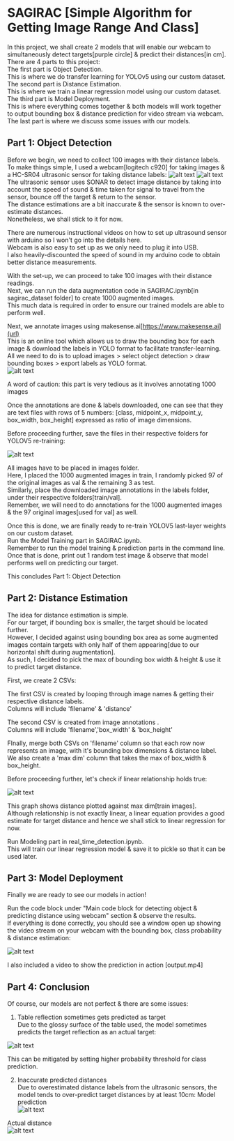 # SAGIRAC [Simple Algorithm for Getting Image Range And Class]
In this project, we shall create 2 models that will enable our webcam to simultaneously detect targets[purple circle] & predict their distances[in cm]. \
There are 4 parts to this project: \
The first part is Object Detection. \
This is where we do transfer learning for YOLOv5 using our custom dataset. \
The second part is Distance Estimation. \
This is where we train a linear regression model using our custom dataset. 
The third part is Model Deployment. \
This is where everything comes together & both models will work together to output bounding box & distance prediction for video stream via webcam.
The last part is where we discuss some issues with our models. 

## Part 1: Object Detection 

Before we begin, we need to collect 100 images with their distance labels. \
To make things simple, I used a webcam[logitech c920] for taking images & a HC-SR04 ultrasonic sensor for taking distance labels: 
![alt text](https://github.com/kwquan/SAGIRAC/blob/main/project_setup.jpg) 
![alt text](https://github.com/kwquan/SAGIRAC/blob/main/project_setup_2.jpg) 
The ultrasonic sensor uses SONAR to detect image distance by taking into account the speed of sound & time taken for signal to travel from the sensor, bounce off the target & return to the sensor. \
The distance estimations are a bit inaccurate & the sensor is known to over-estimate distances. \
Nonetheless, we shall stick to it for now. 

There are numerous instructional videos on how to set up ultrasound sensor with arduino so I won't go into the details here. \
Webcam is also easy to set up as we only need to plug it into USB. \
I also heavily-discounted the speed of sound in my arduino code to obtain better distance measurements. 

With the set-up, we can proceed to take 100 images with their distance readings. \
Next, we can run the data augmentation code in SAGIRAC.ipynb[in sagirac_dataset folder] to create 1000 augmented images. \
This much data is required in order to ensure our trained models are able to perform well. 

Next, we annotate images using makesense.ai[https://www.makesense.ai](url) \
This is an online tool which allows us to draw the bounding box for each image & download the labels in YOLO format to facilitate transfer-learning. \
All we need to do is to upload images > select object detection > draw bounding boxes > export labels as YOLO format. \
![alt text](https://github.com/kwquan/SAGIRAC/blob/main/annotation_example.png)

A word of caution: this part is very tedious as it involves annotating 1000 images

Once the annotations are done & labels downloaded, one can see that they are text files with rows of 5 numbers:
[class, midpoint_x, midpoint_y, box_width, box_height] expressed as ratio of image dimensions. 

Before proceeding further, save the files in their respective folders for YOLOV5 re-training:

![alt text](https://github.com/kwquan/SAGIRAC/blob/main/files.png)

All images have to be placed in images folder. \
Here, I placed the 1000 augmented images in train, I randomly picked 97 of the original images as val & the remaining 3 as test. \
Similarly, place the downloaded image annotations in the labels folder, under their respective folders[train/val]. \
Remember, we will need to do annotations for the 1000 augmented images & the 97 original images[used for val] as well. 

Once this is done, we are finally ready to re-train YOLOV5 last-layer weights on our custom dataset. \
Run the Model Training part in SAGIRAC.ipynb. \
Remember to run the model training & prediction parts in the command line. \
Once that is done, print out 1 random test image & observe that model performs well on predicting our target.

This concludes Part 1: Object Detection

## Part 2: Distance Estimation

The idea for distance estimation is simple. \
For our target, if bounding box is smaller, the target should be located further. \
However, I decided against using bounding box area as some augmented images contain targets with only half of them appearing[due to our horizontal shift during augmentation]. \
As such, I decided to pick the max of bounding box width & height & use it to predict target distance. 

First, we create 2 CSVs: 

The first CSV is created by looping through image names & getting their respective distance labels. \
Columns will include 'filename' & 'distance'

The second CSV is created from image annotations . \
Columns will include 'filename','box_width' & 'box_height' 

FInally, merge both CSVs on 'filename' column so that each row now represents an image, with it's bounding box dimensions & distance label. \
We also create a 'max dim' column that takes the max of box_width & box_height. 

Before proceeding further, let's check if linear relationship holds true:

![alt text](https://github.com/kwquan/SAGIRAC/blob/main/linearity_check.png)

This graph shows distance plotted against max dim[train images]. \
Although relationship is not exactly linear, a linear equation provides a good estimate for target distance and hence we shall stick to linear regression for now. 

Run Modeling part in real_time_detection.ipynb. \
This will train our linear regression model & save it to pickle so that it can be used later. 

## Part 3: Model Deployment

Finally we are ready to see our models in action! 

Run the code block under "Main code block for detecting object & predicting distance using webcam" section & observe the results. \
If everything is done correctly, you should see a window open up showing the video stream on your webcam with the bounding box, class probability & distance estimation:

![alt text](https://github.com/kwquan/SAGIRAC/blob/main/prediction_example_2.png)

I also included a video to show the prediction in action [output.mp4]

## Part 4: Conclusion

Of course, our models are not perfect & there are some issues:

1) Table reflection sometimes gets predicted as target \
Due to the glossy surface of the table used, the model sometimes predicts the target reflection as an actual target: 

![alt text](https://github.com/kwquan/SAGIRAC/blob/main/dirty_prediction.png)

This can be mitigated by setting higher probability threshold for class prediction.

2) Inaccurate predicted distances \
Due to overestimated distance labels from the ultrasonic sensors, the model tends to over-predict target distances by at least 10cm:
Model prediction \
![alt text](https://github.com/kwquan/SAGIRAC/blob/main/prediction_example.png)

Actual distance \
![alt text](https://github.com/kwquan/SAGIRAC/blob/main/prediction_comparison.jpg)


